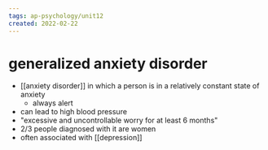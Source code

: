 ```yaml
---
tags: ap-psychology/unit12 
created: 2022-02-22
---
```


# generalized anxiety disorder

- [[anxiety disorder]] in which a person is in a relatively constant state of anxiety
	- always alert
- can lead to high blood pressure
- "excessive and uncontrollable worry for at least 6 months"
- 2/3 people diagnosed with it are women
- often associated with [[depression]] 
